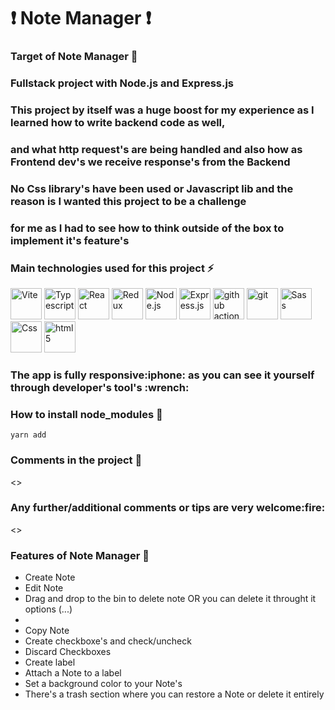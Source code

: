 ### <h1>:exclamation: Note Manager :exclamation:</h1>

### Target of Note Manager :triangular_flag_on_post:

<p>
      <h3>Fullstack project with Node.js and Express.js</h3>
      <h3>This project by itself was a huge boost for my experience as I learned how to write backend code as well,</h3>
      <h3>and what http request's are being handled and also how as Frontend dev's we receive response's from the Backend</h3>
         <h3>No Css library's have been used or Javascript lib and the reason is I wanted this project to be a challenge</h3>
         <h3>for me as I had to see how to think outside of the box to implement it's feature's</h3>

</p>

### Main technologies used for this project :zap:

<p>
  <img alt="Vite" src="./readme_imgs/vite.svg" width="50"/>
  <img alt="Typescript" src="./readme_imgs/typescript.png" width="50"/>
  <img alt="React" src="./readme_imgs/react.png" width="50"/>
  <img alt="Redux" src="./readme_imgs/redux.png" width="50"/>
  <img alt="Node.js" src="./readme_imgs/nodejs.png" width="50"/>
  <img alt="Express.js" src="./readme_imgs/expressjs.png" width="50"/>
  <img alt="github actions" src="./readme_imgs/github.png" width="50"/>
  <img alt="git" src="./readme_imgs/git.png" width="50"/>
  <img alt="Sass" src="./readme_imgs/sass.png" width="50"/>
  <img alt="Css" src="./readme_imgs/css3.png" width="50"/>
  <img alt="html5" src="./readme_imgs/html5.png" width="50"/>
</p>

<h3>The app is fully responsive:iphone: as you can see it yourself through developer's tool's :wrench:</h3>

### How to install node_modules :nut_and_bolt:

    yarn add

### Comments in the project :page_with_curl:

<>

<h3>Any further/additional comments or tips are very welcome:fire:</h3>
<>

### Features of Note Manager :wrench:

<ul>
   <li>Create Note</li>
   <li>Edit Note</li>
   <li>Drag and drop to the bin to delete note OR you can delete it throught it options (...)<li>
   <li>Copy Note</li>
   <li>Create checkboxe's and check/uncheck</li>
   <li>Discard Checkboxes</li>
   <li>Create label</li>
   <li>Attach a Note to a label</li>
   <li>Set a background color to your Note's</li>
   <li>There's a trash section where you can restore a Note or delete it entirely</li>
</ul>
